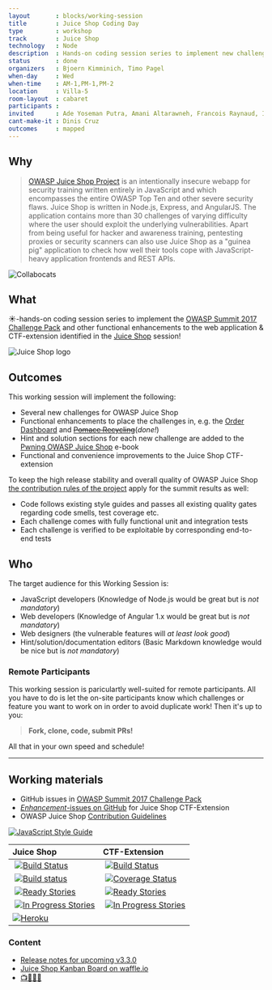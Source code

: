 ```yaml
---
layout       : blocks/working-session
title        : Juice Shop Coding Day
type         : workshop
track        : Juice Shop
technology   : Node
description  : Hands-on coding session series to implement new challenges and other features in OWASP Juice Shop and its CTF-extension project.
status       : done
organizers   : Bjoern Kimminich, Timo Pagel
when-day     : Wed
when-time    : AM-1,PM-1,PM-2
location     : Villa-5
room-layout  : cabaret
participants :
invited      : Ade Yoseman Putra, Amani Altarawneh, Francois Raynaud, Ingo Hanke, Madhu Akula, Stefano Di Paola, Tiago Mendo, Victor Vidigal Ribeiro, Viktor Lindstrom
cant-make-it : Dinis Cruz
outcomes     : mapped
---
```


## Why

> [OWASP Juice Shop Project](https://www.owasp.org/index.php/OWASP_Juice_Shop_Project "OWASP Juice Shop Project")
> is an intentionally insecure webapp for security training written
> entirely in JavaScript and which encompasses the entire OWASP Top Ten
> and other severe security flaws. Juice Shop is written in Node.js,
> Express, and AngularJS. The application contains more than 30
> challenges of varying difficulty where the user should exploit the
> underlying vulnerabilities. Apart from being useful for hacker and
> awareness training, pentesting proxies or security scanners can also
> use Juice Shop as a "guinea pig" application to check how well their
> tools cope with JavaScript-heavy application frontends and REST APIs.

![Collabocats](https://octodex.github.com/images/collabocats.jpg)

## What

☀-hands-on coding session series to implement the
[OWASP Summit 2017 Challenge Pack](https://github.com/bkimminich/juice-shop/milestone/3)
and other functional enhancements to the web application & CTF-extension
identified in the [Juice Shop](Juice-Shop-Brainstorming.md) session!

![Juice Shop logo](https://github.com/bkimminich/juice-shop/raw/master/app/public/images/JuiceShop_Logo_100px.png)

## Outcomes

This working session will implement the following:

- Several new challenges for OWASP Juice Shop
- Functional enhancements to place the challenges in, e.g. the
  [Order Dashboard](https://github.com/bkimminich/juice-shop/issues/244)
  and
  [~~Pomace Recycling~~](https://github.com/bkimminich/juice-shop/issues/243)(_done!_)
- Hint and solution sections for each new challenge are added to the
  [Pwning OWASP Juice Shop](https://www.gitbook.com/book/bkimminich/pwning-owasp-juice-shop/details)
  e-book
- Functional and convenience improvements to the Juice Shop
  CTF-extension

To keep the high release stability and overall quality of OWASP Juice
Shop
[the contribution rules of the project](https://github.com/bkimminich/juice-shop/blob/master/CONTRIBUTING.md)
apply for the summit results as well:

- Code follows existing style guides and passes all existing quality
  gates regarding code smells, test coverage etc.
- Each challenge comes with fully functional unit and integration tests
- Each challenge is verified to be exploitable by corresponding
  end-to-end tests

## Who

The target audience for this Working Session is:

- JavaScript developers (Knowledge of Node.js would be great but is _not
  mandatory_)
- Web developers (Knowledge of Angular 1.x would be great but is _not
  mandatory_)
- Web designers (the vulnerable features will _at least look good_)
- Hint/solution/documentation editors (Basic Markdown knowledge would be
  nice but is _not mandatory_)

### Remote Participants

This working session is pariculartly well-suited for remote
participants. All you have to do is let the on-site participants know
which challenges or feature you want to work on in order to avoid
duplicate work! Then it's up to you:

> **Fork, clone, code, submit PRs!**

All that in your own speed and schedule!

---

## Working materials

- GitHub issues in
  [OWASP Summit 2017 Challenge Pack](https://github.com/bkimminich/juice-shop/milestone/3)
- [_Enhancement_-issues on GitHub](https://github.com/bkimminich/juice-shop-ctf/issues?q=is%3Aissue+is%3Aopen+label%3Aenhancement)
  for Juice Shop CTF-Extension
- OWASP Juice Shop
  [Contribution Guidelines](https://github.com/bkimminich/juice-shop/blob/master/CONTRIBUTING.md)

[![JavaScript Style Guide](https://cdn.rawgit.com/feross/standard/master/badge.svg)](https://github.com/feross/standard)

| Juice Shop                                                                                                                                                                   | CTF-Extension                                                                                                                                                                   |
|:-----------------------------------------------------------------------------------------------------------------------------------------------------------------------------|:--------------------------------------------------------------------------------------------------------------------------------------------------------------------------------|
|  [![Build Status](https://travis-ci.org/bkimminich/juice-shop.svg?branch=develop)](https://travis-ci.org/bkimminich/juice-shop)                                               |  [![Build Status](https://travis-ci.org/bkimminich/juice-shop-ctf.svg?branch=develop)](https://travis-ci.org/bkimminich/juice-shop-ctf)                                          |
|  [![Build status](https://ci.appveyor.com/api/projects/status/903c6mnns4t7p6fa/branch/develop?svg=true)](https://ci.appveyor.com/project/bkimminich/juice-shop/branch/master) |  [![Coverage Status](https://coveralls.io/repos/github/bkimminich/juice-shop-ctf/badge.svg?branch=master)](https://coveralls.io/github/bkimminich/juice-shop-ctf?branch=develop) |
|  [![Ready Stories](https://badge.waffle.io/bkimminich/juice-shop.svg?label=ready&title=Ready)](https://waffle.io/bkimminich/juice-shop)                                       |  [![Ready Stories](https://badge.waffle.io/bkimminich/juice-shop-ctf.svg?label=ready&title=Ready)](https://waffle.io/bkimminich/juice-shop-ctf)                                  |
|  [![In Progress Stories](https://badge.waffle.io/bkimminich/juice-shop.svg?label=in%20progress&title=In%20Progress)](https://waffle.io/bkimminich/juice-shop)                 |  [![In Progress Stories](https://badge.waffle.io/bkimminich/juice-shop-ctf.svg?label=in%20progress&title=In%20Progress)](https://waffle.io/bkimminich/juice-shop-ctf)            |
| [![Heroku](https://heroku-badge.herokuapp.com/?app=juice-shop-staging)](https://juice-shop-staging.herokuapp.com)                                                            |                                                                                                                                                                                  |

### Content

* [Release notes for upcoming v3.3.0](https://github.com/bkimminich/juice-shop/releases/tag/untagged-bdb2597bd6769221f800)
* [Juice Shop Kanban Board on waffle.io](https://waffle.io/bkimminich/juice-shop)
* [📺📢🕺💃](https://owaspsummit.org/Working-Sessions/Juice-Shop/JuiceShop-Shake.js.wmv)
